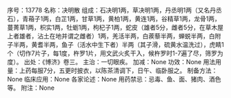 序号：13778
名称：决明散
组成：石决明1两，草决明1两，丹丞明1两（又名丹丞石），青葙子1两，白芷1两，甘草1两，黄柏1两，黄连1两，谷精草1两，龙骨1两，蔓菁草1两，枳实1两，牡蛎1两，枸杞子1两，蛇皮（雄者5分，雌者5分，在草木屋上者雄者，沾土在地并谓之雌者）1两，羌活半两，白蒺藜半两，蝉蜕半两，白附子半两，黄耆半两，鱼子（活水中生下者）半两（其子滑，硫黄水温洗过），虎睛1个（切作7片子，每1度，杵罗1片，用文武火炙干入，候杵罗时1-7遍了尽，筛罗为度）。
出处：《博济》卷三。
主治：一切眼疾。
加减：None
功效：None
用法用量：上药每服7分，五更时披衣，以陈茶清调下，日午、临卧服之。
制备方法：None
临床应用：None
各家论述：None
用药禁忌：忌毒、鱼、面、猪肉、酒色等。
附注：None
